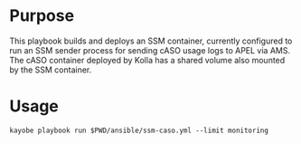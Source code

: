 # Purpose

This playbook builds and deploys an SSM container, currently configured to run an
SSM sender process for sending cASO usage logs to APEL via AMS. The cASO container
deployed by Kolla has a shared volume also mounted by the SSM container.

# Usage

`kayobe playbook run $PWD/ansible/ssm-caso.yml --limit monitoring`
